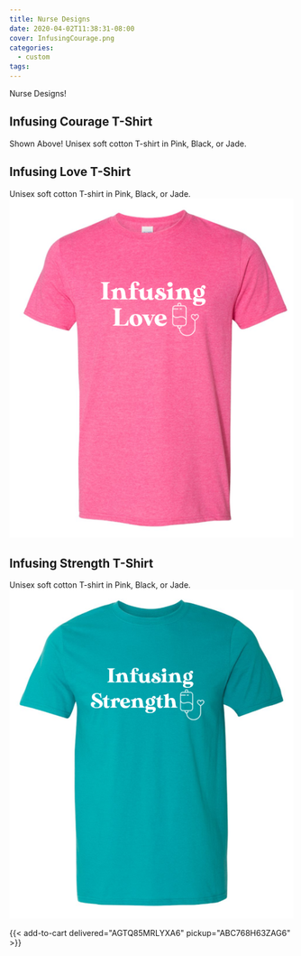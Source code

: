 ```yaml
---
title: Nurse Designs
date: 2020-04-02T11:38:31-08:00
cover: InfusingCourage.png
categories:
  - custom
tags:
---
```


Nurse Designs!
<!--more-->

## Infusing Courage T-Shirt 
Shown Above!  Unisex soft cotton T-shirt in Pink, Black, or Jade.  


## Infusing Love T-Shirt
Unisex soft cotton T-shirt in Pink, Black, or Jade.
![Unisex soft cotton T-shirt with Full Chest Image: "Infusing Love" and picture of IV Bag with a heart](InfusingLove.png "Unisex soft cotton T-shirt with Full Chest Image: 'Infusing Love' and picture of IV Bag with a heart")

## Infusing Strength T-Shirt
Unisex soft cotton T-shirt in Pink, Black, or Jade.  
![Unisex soft cotton T-shirt with Full Chest Image: "Infusing Strength" and picture of IV Bag with a heart](InfusingStrength.png "Unisex soft cotton T-shirt with Full Chest Image: 'Infusing Strength' and picture of IV Bag with a heart")

{{< add-to-cart delivered="AGTQ85MRLYXA6" pickup="ABC768H63ZAG6" >}}